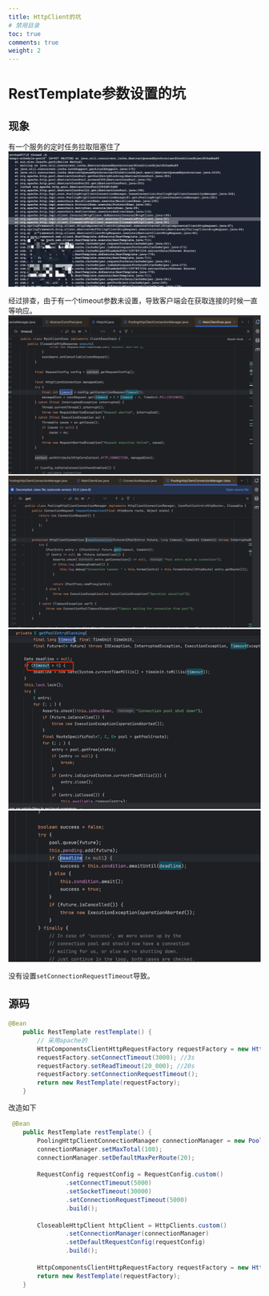 ```yaml
---
title: HttpClient的坑
# 禁用目录
toc: true
comments: true
weight: 2
---
```


# RestTemplate参数设置的坑
## 现象
有一个服务的定时任务拉取阻塞住了
![img.png](img.png)

经过排查，由于有一个timeout参数未设置，导致客户端会在获取连接的时候一直等响应。
![img_4.png](img_4.png)
![img_3.png](img_3.png)
![img_1.png](img_1.png)
![img_2.png](img_2.png)

没有设置`setConnectionRequestTimeout`导致。

## 源码
```java
@Bean
    public RestTemplate restTemplate() {
        // 采用apache的
        HttpComponentsClientHttpRequestFactory requestFactory = new HttpComponentsClientHttpRequestFactory(HttpClients.createDefault());
        requestFactory.setConnectTimeout(3000); //3s
        requestFactory.setReadTimeout(20_000); //20s
        requestFactory.setConnectionRequestTimeout();
        return new RestTemplate(requestFactory);
    }
```

改造如下
```java
 @Bean
    public RestTemplate restTemplate() {
        PoolingHttpClientConnectionManager connectionManager = new PoolingHttpClientConnectionManager();
        connectionManager.setMaxTotal(100);
        connectionManager.setDefaultMaxPerRoute(20);

        RequestConfig requestConfig = RequestConfig.custom()
                .setConnectTimeout(5000)
                .setSocketTimeout(30000)
                .setConnectionRequestTimeout(5000)
                .build();

        CloseableHttpClient httpClient = HttpClients.custom()
                .setConnectionManager(connectionManager)
                .setDefaultRequestConfig(requestConfig)
                .build();

        HttpComponentsClientHttpRequestFactory requestFactory = new HttpComponentsClientHttpRequestFactory(httpClient);
        return new RestTemplate(requestFactory);
    }
```